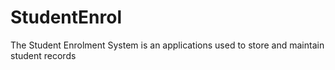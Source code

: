 # StudentEnrol
The Student Enrolment System is an applications used to store and maintain student records
